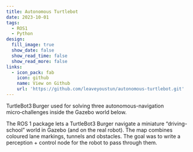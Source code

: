 ```yaml
---
title: Autonomous Turtlebot
date: 2023-10-01
tags:
  - ROS1
  - Python
design:
  fill_image: true
  show_date: false
  show_read_time: false
  show_read_more: false
links:
  - icon_pack: fab
    icon: github
    name: View on Github
    url: 'https://github.com/leaveyoustun/autonomous-turtlebot.git'
---
```


TurtleBot3 Burger used for solving three autonomous-navigation micro‑challenges inside the Gazebo world below.

<!--more-->
The ROS 1 package lets a TurtleBot3 Burger navigate a miniature “driving-school” world in Gazebo (and on the real robot). The map combines coloured lane markings, tunnels and obstacles. The goal was to write a perception + control node for the robot to pass through them.
